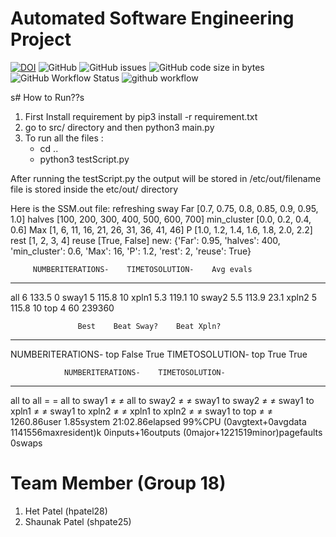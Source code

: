 # Automated Software Engineering Project

[![DOI](https://zenodo.org/badge/596268879.svg)](https://zenodo.org/badge/latestdoi/596268879)
![GitHub](https://img.shields.io/github/license/het-patel99/ASE_Project)
![GitHub issues](https://img.shields.io/github/issues/het-patel99/ASE_Project)
![GitHub code size in bytes](https://img.shields.io/github/languages/code-size/het-patel99/ASE_Project)
![GitHub Workflow Status](https://img.shields.io/github/actions/workflow/status/het-patel99/ASE_Project/unit_test.yml)
![github workflow](https://github.com/het-patel99/ASE_Project/actions/workflows/unit_test.yml/badge.svg)

s# How to Run??s

1. First Install requirement by pip3 install -r requirement.txt
2. go to src/ directory and then python3 main.py
3. To run all the files :
   - cd ..
   - python3 testScript.py

After running the testScript.py the output will be stored in /etc/out/filename file is stored inside the etc/out/ directory

Here is the SSM.out file:
refreshing sway
Far [0.7, 0.75, 0.8, 0.85, 0.9, 0.95, 1.0]
halves [100, 200, 300, 400, 500, 600, 700]
min_cluster [0.0, 0.2, 0.4, 0.6]
Max [1, 6, 11, 16, 21, 26, 31, 36, 41, 46]
P [1.0, 1.2, 1.4, 1.6, 1.8, 2.0, 2.2]
rest [1, 2, 3, 4]
reuse [True, False]
new: {'Far': 0.95, 'halves': 400, 'min_cluster': 0.6, 'Max': 16, 'P': 1.2, 'rest': 2, 'reuse': True}

         NUMBERITERATIONS-    TIMETOSOLUTION-    Avg evals

---

all 6 133.5 0
sway1 5 115.8 10
xpln1 5.3 119.1 10
sway2 5.5 113.9 23.1
xpln2 5 115.8 10
top 4 60 239360

                   Best    Beat Sway?    Beat Xpln?

---

NUMBERITERATIONS- top False True
TIMETOSOLUTION- top True True

                NUMBERITERATIONS-    TIMETOSOLUTION-

---

all to all = =
all to sway1 ≠ ≠
all to sway2 ≠ ≠
sway1 to sway2 ≠ ≠
sway1 to xpln1 ≠ ≠
sway1 to xpln2 ≠ ≠
xpln1 to xpln2 ≠ ≠
sway1 to top ≠ ≠
1260.86user 1.85system 21:02.86elapsed 99%CPU (0avgtext+0avgdata 1141556maxresident)k
0inputs+16outputs (0major+1221519minor)pagefaults 0swaps

# Team Member (Group 18)

1. Het Patel (hpatel28)
2. Shaunak Patel (shpate25)
